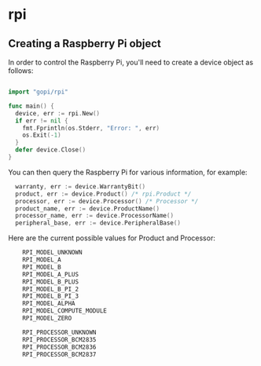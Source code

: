 
# rpi

## Creating a Raspberry Pi object

In order to control the Raspberry Pi, you'll need to create a device object
as follows:

```go

import "gopi/rpi"

func main() {
  device, err := rpi.New()
  if err != nil {
    fmt.Fprintln(os.Stderr, "Error: ", err)
    os.Exit(-1)
  }
  defer device.Close()
}
```
You can then query the Raspberry Pi for various information, for example:

```go
  warranty, err := device.WarrantyBit()
  product, err := device.Product() /* rpi.Product */
  processor, err := device.Processor() /* Processor */
  product_name, err := device.ProductName()
  processor_name, err := device.ProcessorName()
  peripheral_base, err := device.PeripheralBase()
```

Here are the current possible values for Product and Processor:

```go
	RPI_MODEL_UNKNOWN
	RPI_MODEL_A
	RPI_MODEL_B
	RPI_MODEL_A_PLUS
	RPI_MODEL_B_PLUS
	RPI_MODEL_B_PI_2
	RPI_MODEL_B_PI_3
	RPI_MODEL_ALPHA
	RPI_MODEL_COMPUTE_MODULE
	RPI_MODEL_ZERO
```

```go
	RPI_PROCESSOR_UNKNOWN
	RPI_PROCESSOR_BCM2835
	RPI_PROCESSOR_BCM2836
	RPI_PROCESSOR_BCM2837
```




